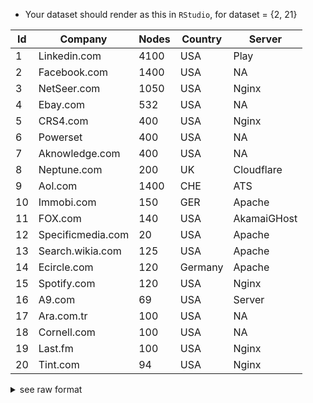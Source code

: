 * Your dataset should render as this in `RStudio`, for dataset = {2, 21}

| Id | Company | Nodes | Country | Server |
| ------------- | ------------- | ------------- | ------------- | ------------- |
| 1 | Linkedin.com | 4100 | USA | Play |
| 2 | Facebook.com | 1400 | USA | NA |
| 3 | NetSeer.com | 1050 | USA | Nginx |
| 4 | Ebay.com | 532 | USA | NA |
| 5 | CRS4.com | 400 | USA  | Nginx |
| 6 | Powerset | 400 | USA | NA |
| 7 | Aknowledge.com | 400 | USA | NA |
| 8 | Neptune.com | 200 | UK | Cloudflare |
| 9 | Aol.com | 1400 | CHE | ATS |
| 10 | Immobi.com | 150 | GER | Apache |
| 11 | FOX.com | 140 | USA | AkamaiGHost |
| 12 | Specificmedia.com | 20 | USA | Apache |
| 13 | Search.wikia.com | 125 | USA | Apache |
| 14 | Ecircle.com | 120 | Germany | Apache |
| 15 | Spotify.com | 120 | USA | Nginx |
| 16 | A9.com | 69 | USA | Server |
| 17 | Ara.com.tr | 100 | USA | NA |
| 18 | Cornell.com | 100 | USA | NA |
| 19 | Last.fm | 100 | USA | Nginx |
| 20 | Tint.com | 94 | USA | Nginx |

<details><summary>see raw format</summary>
<p>
  
```python
Id, Company, Nodes, Country, Server
1, Linkedin.com, 4100, USA, Play
2, Facebook.com, 1400, USA, NA
3, NetSeer.com, 1050, USA, Nginx
4, bay.com, 532, USA, NA
5, Crs4.com, 400, USA , Nginx
6, Powerset, 400, USA, NA
7, Aknowledge.com, 400, USA, NA
8, Neptune.com, 200, UK, Cloudflare
9, Aol.com, 1400, CHE, ATS
10, Immobi.com, 150, GER, Apache
11, Fox.com, 140, USA, AkamaiGHost
12, Specificmedia.com, 20, USA, Apache
13, Search.wikia.com, 125, USA, Apache
14, Ecircle.com, 120, Germany, Apache
15, Spotify.com, 120, USA, Nginx
16, A9.com, 69, USA, Server
17, Ara.com.tr, 100, USA, NA
18, Cornell.com, 100, USA, NA
19, Last.fm, 100, USA, Nginx
20, Tint.com, 94, USA, Nginx
```
</p>
</details>
